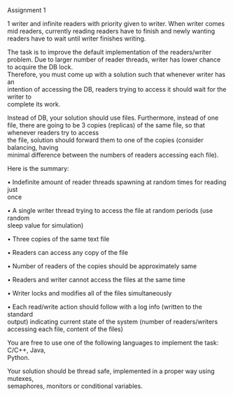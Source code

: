 Assignment	1

<SUMMARY> 1 writer and infinite readers with priority given to writer. When writer comes mid readers, currently reading readers have to finish and newly wanting readers have to wait until writer finishes writing.</SUMMARY>


The	task	is	to	improve	the	default	implementation	of	the	readers/writer	problem.	Due	
to	larger	number	of	reader	threads,	writer	has	lower	chance	to	acquire	the	DB	lock.	
Therefore,	you	must come	up	with	a	solution	such	that	whenever	writer	has	an	
intention	of accessing	the	DB,	readers	trying	to	access	it	should	wait	for	the	writer	to	
complete	its	work.

Instead	of	DB, your	solution	should	use files.	Furthermore,	instead	of	one	file,	there	are	
going	to	be	3 copies	(replicas)	of	the	same	file,	so	that	whenever	readers	try	to	access	
the	file,	solution	should	forward	them	to	one	of	the	copies	(consider	balancing,	having	
minimal	difference between	the	numbers of	readers	accessing	each	file).

Here	is	the	summary:

• Indefinite	amount	of	reader	threads	spawning	at	random	times for	reading	just	
once

• A	single	writer	thread	trying	to	access	the	file at	random	periods	(use	random	
sleep value	for	simulation)

• Three	copies	of	the	same	text	file

• Readers	can	access	any	copy of	the	file

• Number of	readers	of	the	copies	should	be	approximately	same

• Readers	and	writer	cannot	access	the	files	at	the	same	time

• Writer	locks	and	modifies all	of	the	files	simultaneously

• Each	read/write	action	should	follow	with	a	log	info (written	to	the standard	
output) indicating	current	state	of	the	system	(number	of	readers/writers
accessing	each	file,	content of	the	files)

You	are	free	to	use	one	of	the	following	languages	to	implement	the	task:	C/C++,	Java,	
Python.

Your	solution	should	be	thread	safe,	implemented	in	a	proper	way using	mutexes,	
semaphores,	monitors or	conditional	variables.
